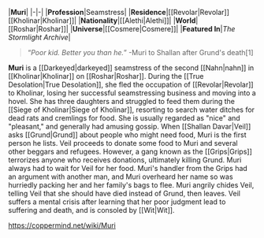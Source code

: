 |**Muri**|
|-|-|
|**Profession**|Seamstress|
|**Residence**|[[Revolar\|Revolar]] [[Kholinar\|Kholinar]]|
|**Nationality**|[[Alethi\|Alethi]]|
|**World**|[[Roshar\|Roshar]]|
|**Universe**|[[Cosmere\|Cosmere]]|
|**Featured In**|*The Stormlight Archive*|

>“*Poor kid. Better you than he.*”
\-Muri to Shallan after Grund's death[1]


**Muri** is a [[Darkeyed\|darkeyed]] seamstress of the second [[Nahn\|nahn]] in [[Kholinar\|Kholinar]] on [[Roshar\|Roshar]].
During the [[True Desolation\|True Desolation]], she fled the occupation of [[Revolar\|Revolar]] to Kholinar, losing her successful seamstressing business and moving into a hovel. She has three daughters and struggled to feed them during the [[Siege of Kholinar\|Siege of Kholinar]], resorting to search water ditches for dead rats and cremlings for food. She is usually regarded as "nice" and "pleasant," and generally had amusing gossip.
When [[Shallan Davar\|Veil]] asks [[Grund\|Grund]] about people who might need food, Muri is the first person he lists. Veil proceeds to donate some food to Muri and several other beggars and refugees. However, a gang known as the [[Grips\|Grips]] terrorizes anyone who receives donations, ultimately killing Grund. Muri always had to wait for Veil for her food. Muri's handler from the Grips had an argument with another man, and Muri overheard her name so was hurriedly packing her and her family's bags to flee. Muri angrily chides Veil, telling Veil that she should have died instead of Grund, then leaves.
Veil suffers a mental crisis after learning that her poor judgment lead to suffering and death, and is consoled by [[Wit\|Wit]].



https://coppermind.net/wiki/Muri